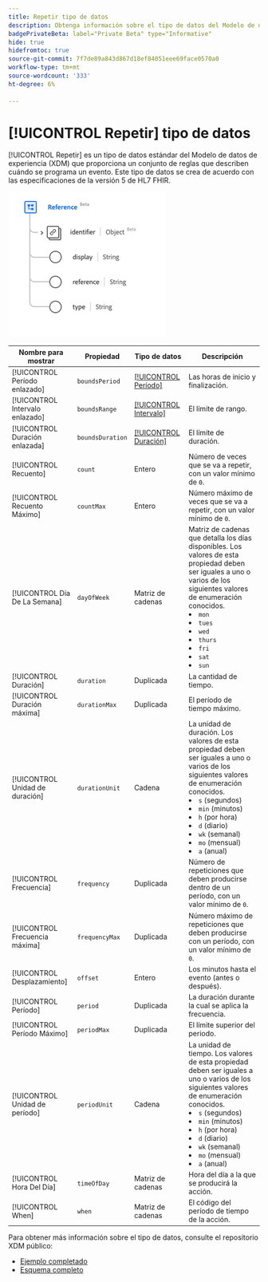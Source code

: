 ```yaml
---
title: Repetir tipo de datos
description: Obtenga información sobre el tipo de datos del Modelo de datos de experiencia repetida (XDM).
badgePrivateBeta: label="Private Beta" type="Informative"
hide: true
hidefromtoc: true
source-git-commit: 7f7de89a843d867d18ef84051eee69face0570a0
workflow-type: tm+mt
source-wordcount: '333'
ht-degree: 6%

---
```


# [!UICONTROL Repetir] tipo de datos

[!UICONTROL Repetir] es un tipo de datos estándar del Modelo de datos de experiencia (XDM) que proporciona un conjunto de reglas que describen cuándo se programa un evento. Este tipo de datos se crea de acuerdo con las especificaciones de la versión 5 de HL7 FHIR.

![Repetir estructura de tipo de datos](../../images/data-types/healthcare/reference.png)

| Nombre para mostrar | Propiedad | Tipo de datos | Descripción |
| --- | --- | --- | --- |
| [!UICONTROL Período enlazado] | `boundsPeriod` | [[!UICONTROL Período]](../healthcare/period.md) | Las horas de inicio y finalización. |
| [!UICONTROL Intervalo enlazado] | `boundsRange` | [[!UICONTROL Intervalo]](../healthcare/range.md) | El límite de rango. |
| [!UICONTROL Duración enlazada] | `boundsDuration` | [[!UICONTROL Duración]](../healthcare/duration.md) | El límite de duración. |
| [!UICONTROL Recuento] | `count` | Entero | Número de veces que se va a repetir, con un valor mínimo de `0`. |
| [!UICONTROL Recuento Máximo] | `countMax` | Entero | Número máximo de veces que se va a repetir, con un valor mínimo de `0`. |
| [!UICONTROL Día De La Semana] | `dayOfWeek` | Matriz de cadenas | Matriz de cadenas que detalla los días disponibles. Los valores de esta propiedad deben ser iguales a uno o varios de los siguientes valores de enumeración conocidos. <li> `mon` </li> <li> `tues` </li> <li> `wed` </li> <li> `thurs`</li>  <li> `fri` </li> <li> `sat`</li> <li> `sun`</li> |
| [!UICONTROL Duración] | `duration` | Duplicada | La cantidad de tiempo. |
| [!UICONTROL Duración máxima] | `durationMax` | Duplicada | El período de tiempo máximo. |
| [!UICONTROL Unidad de duración] | `durationUnit` | Cadena | La unidad de duración. Los valores de esta propiedad deben ser iguales a uno o varios de los siguientes valores de enumeración conocidos. <li> `s` (segundos) </li> <li> `min` (minutos) </li> <li> `h` (por hora) </li> <li> `d` (diario) </li>  <li> `wk` (semanal) </li> <li> `mo` (mensual) </li> <li> `a` (anual)</li> |
| [!UICONTROL Frecuencia] | `frequency` | Duplicada | Número de repeticiones que deben producirse dentro de un período, con un valor mínimo de `0`. |
| [!UICONTROL Frecuencia máxima] | `frequencyMax` | Duplicada | Número máximo de repeticiones que deben producirse con un período, con un valor mínimo de `0`. |
| [!UICONTROL Desplazamiento] | `offset` | Entero | Los minutos hasta el evento (antes o después). |
| [!UICONTROL Período] | `period` | Duplicada | La duración durante la cual se aplica la frecuencia. |
| [!UICONTROL Período Máximo] | `periodMax` | Duplicada | El límite superior del periodo. |
| [!UICONTROL Unidad de período] | `periodUnit` | Cadena | La unidad de tiempo. Los valores de esta propiedad deben ser iguales a uno o varios de los siguientes valores de enumeración conocidos. <li> `s` (segundos) </li> <li> `min` (minutos) </li> <li> `h` (por hora) </li> <li> `d` (diario) </li>  <li> `wk` (semanal) </li> <li> `mo` (mensual) </li> <li> `a` (anual)</li> |
| [!UICONTROL Hora Del Día] | `timeOfDay` | Matriz de cadenas | Hora del día a la que se producirá la acción. |
| [!UICONTROL When] | `when` | Matriz de cadenas | El código del período de tiempo de la acción. |

Para obtener más información sobre el tipo de datos, consulte el repositorio XDM público:

* [Ejemplo completado](https://github.com/adobe/xdm/blob/master/extensions/industry/healthcare/fhir/datatypes/repeat.example.1.json)
* [Esquema completo](https://github.com/adobe/xdm/blob/master/extensions/industry/healthcare/fhir/datatypes/repeat.schema.json)
